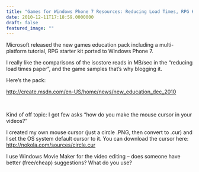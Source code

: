 ```yaml
---
title: "Games for Windows Phone 7 Resources: Reducing Load Times, RPG Kit; Other"
date: 2010-12-11T17:18:59.0000000
draft: false
featured_image: ""
---
```


<p>Microsoft released the new games education pack including a multi-platform tutorial, RPG starter kit ported to Windows Phone 7.</p>  <p>I really like the comparisons of the isostore reads in MB/sec in the “reducing load times paper”, and the game samples that’s why blogging it.</p>  <p>Here’s the pack:</p>  <p><a title="http://create.msdn.com/en-US/home/news/new_education_dec_2010" href="http://create.msdn.com/en-US/home/news/new_education_dec_2010">http://create.msdn.com/en-US/home/news/new_education_dec_2010</a></p>  <p>&#160;</p>  <p>Kind of off topic: I got few asks “how do you make the mouse cursor in your videos?”</p>  <p>I created my own mouse cursor (just a circle .PNG, then convert to .cur) and I set the OS system default cursor to it. You can download the cursor here: <a href="http://nokola.com/sources/circle.cur">http://nokola.com/sources/circle.cur</a> </p>  <p>I use Windows Movie Maker for the video editing – does someone have better (free/cheap) suggestions? What do you use?</p>